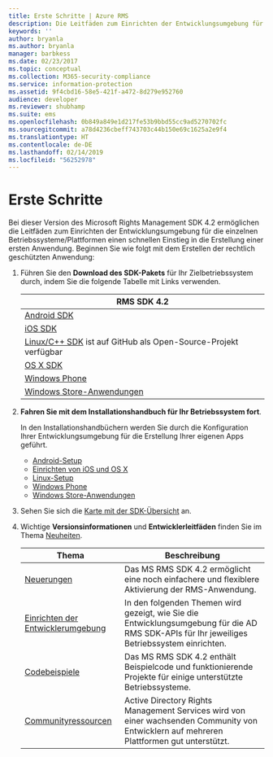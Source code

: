 ```yaml
---
title: Erste Schritte | Azure RMS
description: Die Leitfäden zum Einrichten der Entwicklungsumgebung für die einzelnen Betriebssysteme/Plattformen ermöglichen einen schnellen Einstieg in die Erstellung einer ersten Anwendung.
keywords: ''
author: bryanla
ms.author: bryanla
manager: barbkess
ms.date: 02/23/2017
ms.topic: conceptual
ms.collection: M365-security-compliance
ms.service: information-protection
ms.assetid: 9f4cbd16-58e5-421f-a472-8d279e952760
audience: developer
ms.reviewer: shubhamp
ms.suite: ems
ms.openlocfilehash: 0b849a849e1d217fe53b9bbd55cc9ad5270702fc
ms.sourcegitcommit: a78d4236cbeff743703c44b150e69c1625a2e9f4
ms.translationtype: HT
ms.contentlocale: de-DE
ms.lasthandoff: 02/14/2019
ms.locfileid: "56252978"
---
```

# <a name="get-started"></a>Erste Schritte

Bei dieser Version des Microsoft Rights Management SDK 4.2 ermöglichen die Leitfäden zum Einrichten der Entwicklungsumgebung für die einzelnen Betriebssysteme/Plattformen einen schnellen Einstieg in die Erstellung einer ersten Anwendung. Beginnen Sie wie folgt mit dem Erstellen der rechtlich geschützten Anwendung:

1. Führen Sie den **Download des SDK-Pakets** für Ihr Zielbetriebssystem durch, indem Sie die folgende Tabelle mit Links verwenden.


   |                                                 RMS SDK 4.2                                                 |
   |-------------------------------------------------------------------------------------------------------------|
   |                       [Android SDK](https://go.microsoft.com/fwlink/p/?LinkId=404271)                       |
   |                         [iOS SDK](https://go.microsoft.com/fwlink/p/?LinkId=404272)                         |
   | [Linux/C++ SDK](https://github.com/AzureAD/rms-sdk-for-cpp) ist auf GitHub als Open-Source-Projekt verfügbar |
   |                        [OS X SDK](https://go.microsoft.com/fwlink/p/?LinkId=404273)                         |
   |                      [Windows Phone](https://go.microsoft.com/fwlink/p/?LinkId=524758)                      |
   |               [Windows Store-Anwendungen](https://go.microsoft.com/fwlink/p/?LinkID=526163)                |


2. **Fahren Sie mit dem Installationshandbuch für Ihr Betriebssystem fort**.

   In den Installationshandbüchern werden Sie durch die Konfiguration Ihrer Entwicklungsumgebung für die Erstellung Ihrer eigenen Apps geführt.
   - [Android-Setup](android-sdk.md)
   - [Einrichten von iOS und OS X](ios-sdk.md)          
   - [Linux-Setup](linux-setup.md)              
   - [Windows Phone](windows-phone-apps.md)     
   - [Windows Store-Anwendungen](winrt-sdk.md)

3. Sehen Sie sich die [Karte mit der SDK-Übersicht](api-reference-4-2.md) an.
4. Wichtige **Versionsinformationen** und **Entwicklerleitfäden** finden Sie im Thema [Neuheiten](release-notes.md).

   |Thema|Beschreibung|
   |-----|-----------|
   |[Neuerungen](release-notes.md)|Das MS RMS SDK 4.2 ermöglicht eine noch einfachere und flexiblere Aktivierung der RMS-Anwendung.|
   |[Einrichten der Entwicklerumgebung](setup-developer-environment.md)|In den folgenden Themen wird gezeigt, wie Sie die Entwicklungsumgebung für die AD RMS SDK-APIs für Ihr jeweiliges Betriebssystem einrichten.|
   |[Codebeispiele](code-examples.md)|Das MS RMS SDK 4.2 enthält Beispielcode und funktionierende Projekte für einige unterstützte Betriebssysteme.|
   |[Communityressourcen](community-resources.md)|Active Directory Rights Management Services wird von einer wachsenden Community von Entwicklern auf mehreren Plattformen gut unterstützt.|

